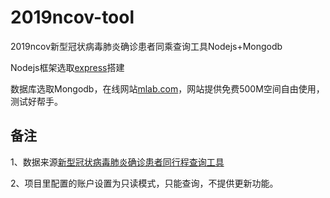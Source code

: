 # 2019ncov-tool
2019ncov新型冠状病毒肺炎确诊患者同乘查询工具Nodejs+Mongodb

Nodejs框架选取[express](http://expressjs.com/)搭建

数据库选取Mongodb，在线网站[mlab.com](https://mlab.com/)，网站提供免费500M空间自由使用，测试好帮手。

## 备注

1、数据来源[新型冠状病毒肺炎确诊患者同行程查询工具](https://2019ncov.nosugartech.com/)

2、项目里配置的账户设置为只读模式，只能查询，不提供更新功能。
